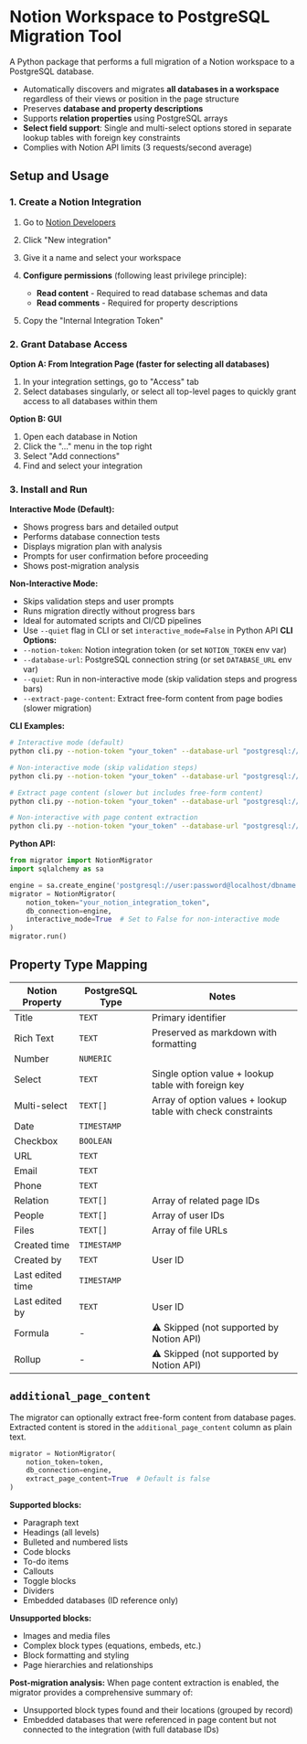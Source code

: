 # Notion Workspace to PostgreSQL Migration Tool

A Python package that performs a full migration of a Notion workspace to a PostgreSQL database.

- Automatically discovers and migrates **all databases in a workspace** regardless of their views or position in the page structure
- Preserves **database and property descriptions**
- Supports **relation properties** using PostgreSQL arrays
- **Select field support**: Single and multi-select options stored in separate lookup tables with foreign key constraints
- Complies with Notion API limits (3 requests/second average)

## Setup and Usage

### 1. Create a Notion Integration

1. Go to [Notion Developers](https://www.notion.so/my-integrations)
2. Click "New integration"
3. Give it a name and select your workspace
4. **Configure permissions** (following least privilege principle):
   - **Read content** - Required to read database schemas and data
   - **Read comments** - Required for property descriptions

5. Copy the "Internal Integration Token"

### 2. Grant Database Access

**Option A: From Integration Page (faster for selecting all databases)**
1. In your integration settings, go to "Access" tab
2. Select databases singularly, or select all top-level pages to quickly grant access to all databases within them

**Option B: GUI**
1. Open each database in Notion
2. Click the "..." menu in the top right
3. Select "Add connections"
4. Find and select your integration

### 3. Install and Run

**Interactive Mode (Default):**
- Shows progress bars and detailed output
- Performs database connection tests
- Displays migration plan with analysis
- Prompts for user confirmation before proceeding
- Shows post-migration analysis

**Non-Interactive Mode:**
- Skips validation steps and user prompts
- Runs migration directly without progress bars
- Ideal for automated scripts and CI/CD pipelines
- Use `--quiet` flag in CLI or set `interactive_mode=False` in Python API
**CLI Options:**
- `--notion-token`: Notion integration token (or set `NOTION_TOKEN` env var)
- `--database-url`: PostgreSQL connection string (or set `DATABASE_URL` env var)
- `--quiet`: Run in non-interactive mode (skip validation steps and progress bars)
- `--extract-page-content`: Extract free-form content from page bodies (slower migration)

**CLI Examples:**
```bash
# Interactive mode (default)
python cli.py --notion-token "your_token" --database-url "postgresql://..."

# Non-interactive mode (skip validation steps)
python cli.py --notion-token "your_token" --database-url "postgresql://..." --quiet

# Extract page content (slower but includes free-form content)
python cli.py --notion-token "your_token" --database-url "postgresql://..." --extract-page-content

# Non-interactive with page content extraction
python cli.py --notion-token "your_token" --database-url "postgresql://..." --quiet --extract-page-content
```

**Python API:**
```python
from migrator import NotionMigrator
import sqlalchemy as sa

engine = sa.create_engine('postgresql://user:password@localhost/dbname')
migrator = NotionMigrator(
    notion_token="your_notion_integration_token",
    db_connection=engine,
    interactive_mode=True  # Set to False for non-interactive mode
)
migrator.run()
```

## Property Type Mapping

| Notion Property | PostgreSQL Type | Notes |
|----------------|-----------------|-------|
| Title | `TEXT` | Primary identifier |
| Rich Text | `TEXT` | Preserved as markdown with formatting |
| Number | `NUMERIC` | |
| Select | `TEXT` | Single option value + lookup table with foreign key |
| Multi-select | `TEXT[]` | Array of option values + lookup table with check constraints |
| Date | `TIMESTAMP` | |
| Checkbox | `BOOLEAN` | |
| URL | `TEXT` | |
| Email | `TEXT` | |
| Phone | `TEXT` | |
| Relation | `TEXT[]` | Array of related page IDs |
| People | `TEXT[]` | Array of user IDs |
| Files | `TEXT[]` | Array of file URLs |
| Created time | `TIMESTAMP` | |
| Created by | `TEXT` | User ID |
| Last edited time | `TIMESTAMP` | |
| Last edited by | `TEXT` | User ID |
| Formula | - | ⚠️ Skipped (not supported by Notion API) |
| Rollup | - | ⚠️ Skipped (not supported by Notion API) |

## `additional_page_content`

The migrator can optionally extract free-form content from database pages. Extracted content is stored in the `additional_page_content` column as plain text.

```python
migrator = NotionMigrator(
    notion_token=token,
    db_connection=engine,
    extract_page_content=True  # Default is false
)
```

**Supported blocks:**
- Paragraph text
- Headings (all levels)
- Bulleted and numbered lists
- Code blocks
- To-do items
- Callouts
- Toggle blocks
- Dividers
- Embedded databases (ID reference only)

**Unsupported blocks:**
- Images and media files
- Complex block types (equations, embeds, etc.)
- Block formatting and styling
- Page hierarchies and relationships

**Post-migration analysis:**
When page content extraction is enabled, the migrator provides a comprehensive summary of:
- Unsupported block types found and their locations (grouped by record)
- Embedded databases that were referenced in page content but not connected to the integration (with full database IDs)
